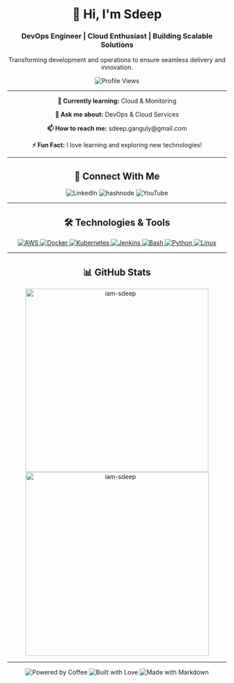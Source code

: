 <!-- Profile Header -->
<div align="center">
  <h1>👋 Hi, I'm Sdeep </h1>
  <h3>DevOps Engineer | Cloud Enthusiast | Building Scalable Solutions</h3>
  <p>Transforming development and operations to ensure seamless delivery and innovation.</p>
  
  <!-- Profile Views -->
  <img src="https://komarev.com/ghpvc/?username=iam-sdeep&label=Profile%20Views&color=blue&style=for-the-badge" alt="Profile Views" />
</div>

<hr>

<!-- About Section -->
<div align="center">
  <p><strong>🌱 Currently learning:</strong> Cloud & Monitoring</p>
  <p><strong>💬 Ask me about:</strong> DevOps & Cloud Services</p>
  <p><strong>📫 How to reach me:</strong> sdeep.ganguly@gmail.com</p>
  <p><strong>⚡ Fun Fact:</strong> I love learning and exploring new technologies!</p>
</div>

<hr>
<!--
Blog Posts Section
<h2 align="center">📝 Recent Blog Posts</h2>
<div align="center">
   Dynamic Blog Posts 
     BLOG-POST-LIST:START 
      [https://sdeep.hashnode.dev/](https://sdeep.hashnode.dev/devops-zero-to-hero-introduction-to-devops)
     BLOG-POST-LIST:END
</div> -->

<!-- <hr> -->

<!-- Connect Section -->
<h2 align="center">🔗 Connect With Me</h2>
<div align="center">
 <!-- <a href="https://linkedin.com/in/" target="_blank"> -->
    <img src="https://img.icons8.com/color/48/000000/linkedin.png" alt="LinkedIn" />
  </a>
<!--  <a href="https://medium.com/" target="_blank"> -->
<!--    <img src="https://img.icons8.com/ios-filled/50/000000/medium-monogram.png" alt="Medium" />
  </a> -->
  <!--  <a href="https://medium.com/" target="_blank"> -->
    <img src="https://img.icons8.com/color/48/hashnode.png" alt="hashnode" />
  </a>
 <!-- <a href="" target="_blank"> -->
    <img src="https://img.icons8.com/color/48/000000/youtube-play.png" alt="YouTube" />
  </a>
</div>

<hr>

<!-- Skills Section -->
<h2 align="center">🛠️ Technologies & Tools</h2>
<div align="center">
  <a href="https://aws.amazon.com" target="_blank">
    <img src="https://img.icons8.com/color/48/000000/amazon-web-services.png" alt="AWS" />
  </a>
  <a href="https://www.docker.com" target="_blank">
    <img src="https://img.icons8.com/color/48/000000/docker.png" alt="Docker" />
  </a>
  <a href="https://kubernetes.io" target="_blank">
    <img src="https://img.icons8.com/color/48/000000/kubernetes.png" alt="Kubernetes" />
  </a>
  <a href="https://www.jenkins.io" target="_blank">
    <img src="https://img.icons8.com/color/48/000000/jenkins.png" alt="Jenkins" />
  </a>
  <a href="https://www.gnu.org/software/bash/" target="_blank">
    <img src="https://img.icons8.com/color/48/000000/console.png" alt="Bash" />
  </a>
  <a href="https://www.python.org" target="_blank">
    <img src="https://img.icons8.com/color/48/000000/python.png" alt="Python" />
  </a>
  <a href="https://www.linux.org/" target="_blank">
    <img src="https://img.icons8.com/color/48/000000/linux.png" alt="Linux" />
  </a>
</div>

<hr>
<!-- GitHub Stats Section -->
<!-- <h2 align="center">📊 GitHub Stats</h2>
<div align="center">
  <img src="https://github-readme-stats.vercel.app/api/top-langs?username=omnagare9975&show_icons=true&theme=radical&layout=compact" alt="Top Languages" />
  <img src="https://github-readme-stats.vercel.app/api?username=omnagare9975&show_icons=true&theme=radical" alt="GitHub Stats" />
  <img src="https://github-readme-streak-stats.herokuapp.com/?user=omnagare9975&theme=radical" alt="GitHub Streak" />
</div> -->

 <!-- <hr> -->
<h2 align="center">📊 GitHub Stats</h2>

<div align="center">
  <!--<img align="left" src="https://github-readme-stats.vercel.app/api/top-langs?username=iam-sdeep&show_icons=true&locale=en&theme=radical" alt="iam-sdeep" height="358"/> -->
  
  <img align="center" src="https://github-readme-stats.vercel.app/api?username=iam-sdeep&show_icons=true&locale=en&theme=radical" alt="iam-sdeep" width="420"/>
  
  <img align="center" src="https://github-readme-streak-stats.herokuapp.com/?user=iam-sdeep&theme=radical" alt="iam-sdeep " width="421" />
</div>

<hr>

<!-- Footer Badges -->
<div align="center">
  <img src="https://forthebadge.com/images/badges/powered-by-coffee.svg" alt="Powered by Coffee" />
  <img src="https://forthebadge.com/images/badges/built-with-love.svg" alt="Built with Love" />
  <img src="https://forthebadge.com/images/badges/made-with-markdown.svg" alt="Made with Markdown" />
</div>
